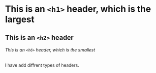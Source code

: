 # This is an `<h1>` header, which is the largest

## This is an `<h2>` header

###### This is an `<h6>` header, which is the smallest

I have add diffrent types of headers.

